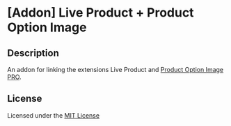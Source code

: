 # [Addon] Live Product + Product Option Image

## Description
An addon for linking the extensions Live Product and [Product Option Image PRO](https://www.opencart.com/index.php?route=marketplace/extension/info&filter_member=liveopencart&extension_id=32391).

## License
Licensed under the [MIT License](https://raw.githubusercontent.com/ocmod-space/license/main/LICENSE.txt)
